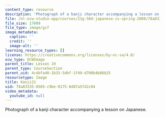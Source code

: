 ```yaml
---
content_type: resource
description: 'Photograph of a kanji character accompanying a lesson on Japanese. '
file: /ol-ocw-studio-app/courses/21g-504-japanese-iv-spring-2009/78a833358505c9be01756d87a5fd2c84_Kanji21.gif
file_size: 17609
file_type: image/gif
image_metadata:
  caption: ''
  credit: ''
  image-alt: ''
learning_resource_types: []
license: https://creativecommons.org/licenses/by-nc-sa/4.0/
ocw_type: OCWImage
parent_title: Lesson 19
parent_type: CourseSection
parent_uid: 4c4bfa40-1b33-5dbf-1f49-d700b4b86b25
resourcetype: Image
title: Kanji21
uid: 78a83335-8505-c9be-0175-6d87a5fd2c84
video_metadata:
  youtube_id: null
---
```

Photograph of a kanji character accompanying a lesson on Japanese. 